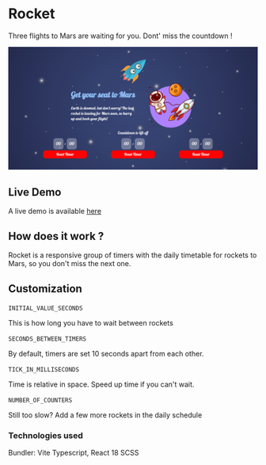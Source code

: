# Rocket

Three flights to Mars are waiting for you. Dont' miss the countdown !

![](public/screenshot.png)

## Live Demo

A live demo is available [here](https://rocket-kappa.vercel.app/)

## How does it work ?

Rocket is a responsive group of timers with the daily timetable for rockets to Mars, so you don't miss the next one.

## Customization

`INITIAL_VALUE_SECONDS`

This is how long you have to wait between rockets

`SECONDS_BETWEEN_TIMERS`

By default, timers are set 10 seconds apart from each other.

`TICK_IN_MILLISECONDS`

Time is relative in space. Speed up time if you can't wait.

`NUMBER_OF_COUNTERS`

Still too slow? Add a few more rockets in the daily schedule

### Technologies used

Bundler: Vite
Typescript, React 18
SCSS